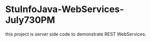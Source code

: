 # StuInfoJava-WebServices-July730PM
this project is server side code to demonstrate REST WebServices. 
